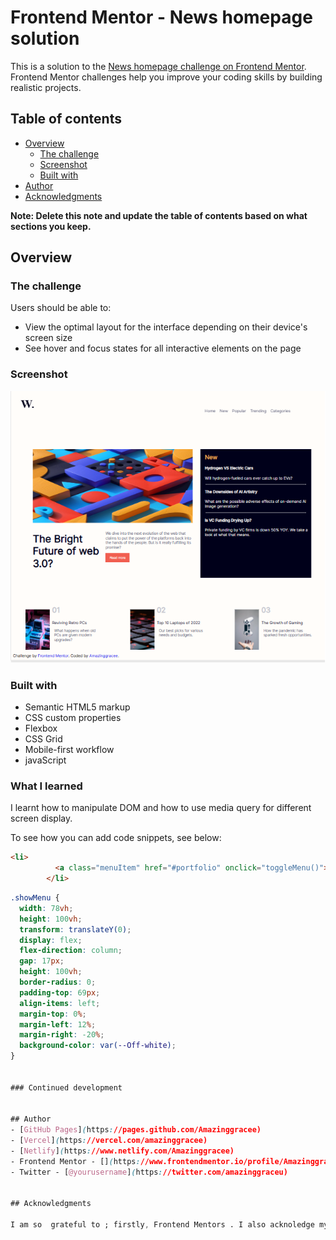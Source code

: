 # Frontend Mentor - News homepage solution

This is a solution to the [News homepage challenge on Frontend Mentor](https://www.frontendmentor.io/challenges/news-homepage-H6SWTa1MFl). Frontend Mentor challenges help you improve your coding skills by building realistic projects. 

## Table of contents

- [Overview](#overview)
  - [The challenge](#the-challenge)
  - [Screenshot](#screenshot)
  - [Built with](#built-with)
- [Author](#author)
- [Acknowledgments](#acknowledgments)

**Note: Delete this note and update the table of contents based on what sections you keep.**

## Overview

### The challenge

Users should be able to:

- View the optimal layout for the interface depending on their device's screen size
- See hover and focus states for all interactive elements on the page

### Screenshot

![](./assets/images/overview.png)

### Built with

- Semantic HTML5 markup
- CSS custom properties
- Flexbox
- CSS Grid
- Mobile-first workflow
- javaScript

### What I learned

I learnt how to manipulate DOM and how to use media query for different screen display. 

To see how you can add code snippets, see below:

```html
<li>
          <a class="menuItem" href="#portfolio" onclick="toggleMenu()">Home</a>
        </li>

```
```css
.showMenu {
  width: 78vh;
  height: 100vh;
  transform: translateY(0);
  display: flex;
  flex-direction: column;
  gap: 17px;
  height: 100vh;
  border-radius: 0;
  padding-top: 69px;
  align-items: left;
  margin-top: 0%;
  margin-left: 12%;
  margin-right: -20%;
  background-color: var(--Off-white);
}


### Continued development


## Author
- [GitHub Pages](https://pages.github.com/Amazinggracee)
- [Vercel](https://vercel.com/amazinggracee)
- [Netlify](https://www.netlify.com/Amazinggracee)
- Frontend Mentor - [](https://www.frontendmentor.io/profile/Amazinggracee)
- Twitter - [@yourusername](https://twitter.com/amazinggraceu)


## Acknowledgments

I am so  grateful to ; firstly, Frontend Mentors . I also acknoledge my personal rabbi, Elotide for being a good teacher.
